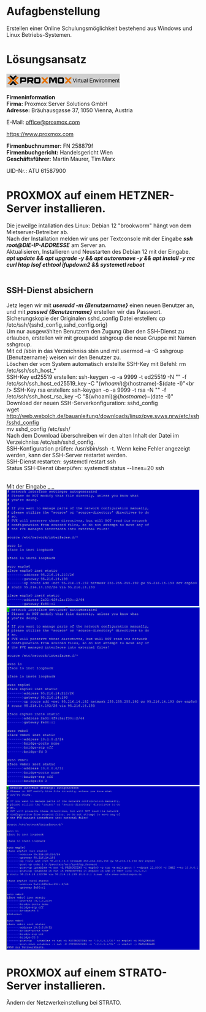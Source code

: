 # Aufagbenstellung
Erstellen einer  Online Schulungsmöglichkeit bestehend aus Windows und Linux Betriebs-Systemen.
# L&ouml;sungsansatz
![PROXMOX_VE](./1-INSTALLATION/grafics/pve_logo.png)

**Firmeninformation**<br> 
**Firma:** Proxmox Server Solutions GmbH<br> 
**Adresse:** Bräuhausgasse 37, 1050 Vienna, Austria<br> 

E-Mail: office@proxmox.com

https://www.proxmox.com

**Firmenbuchnummer:** FN 258879f<br> 
**Firmenbuchgericht:** Handelsgericht Wien<br>
**Geschäftsführer:** Martin Maurer, Tim Marx<br> 

UID-Nr.: ATU 61587900

# PROXMOX auf einem HETZNER-Server installieren.
Die jeweilge intallation des Linux: Debian 12 "brookworm" hängt von dem Mietserver-Betreiber ab.<br /> 
Nach der Installation melden wir uns per Textconsole mit der Eingabe **_ssh root@DIE-IP-ADDRESSE_** am Server an.<br /> 
Aktualisieren, Installieren und Neustarten des Debian 12 mit der Eingabe.<br />
**_apt update && apt upgrade -y && apt autoremove -y && apt install -y mc curl htop lsof ethtool ifupdown2 && systemctl reboot_**<br />
<br />
## SSH-Dienst absichern
Jetz legen wir mit **_useradd -m {Benutzername}_** einen neuen Benutzer an, und mit **_passwd {Benutzername}_** erstellen wir das Passwort.<br />
Sicherungskopie der Originalen sshd_config Datei erstellen: cp /etc/ssh/{sshd_config,sshd_config.orig}<br />
Um nur ausgewählten Benutzern den Zugung über den SSH-Dienst zu erlauben, erstellen wir mit groupadd sshgroup die neue Gruppe mit Namen sshgroup.<br />
Mit cd /sbin in das Verzeichniss sbin und mit usermod –a -G sshgroup {Benutzername} weisen wir den Benutzer zu.<br />
Löschen der vom System automatisch erstellte SSH-Key mit Befehl: rm /etc/ssh/ssh_host_*<br />
SSH-Key ed25519 erstellen: ssh-keygen -o -a 9999 -t ed25519 -N "" -f /etc/ssh/ssh_host_ed25519_key -C "$(whoami)@$(hostname)-$(date -I)"<br />
SSH-Key rsa erstellen: ssh-keygen -o -a 9999 -t rsa -N "" -f /etc/ssh/ssh_host_rsa_key -C "$(whoami)@$(hostname)-$(date -I)"<br />
Download der neuen SSH-Serverkonfiguration: sshd_config<br />
wget http://web.webolch.de/bauanleitung/downloads/linux/pve.svws.nrw/etc/ssh/sshd_config<br />
mv sshd_config /etc/ssh/<br />
Nach dem Download überschreiben wir den alten Inhalt der Datei im Verzeichniss /etc/ssh/sshd_config.<br />
SSH-Konfiguration prüfen: /usr/sbin/ssh -t. Wenn keine Fehler angezeigt werden, kann der SSH-Server restartet werden.<br />
SSH-Dienst restarten: systemctl restart ssh<br />
Status SSH-Dienst überpüfen: systemctl status --lines=20 ssh<br />
<br />


Mit der Eingabe **_ _** <br />
![interfaces_org](./grafics/interfaces_hetzner_org.png)<br>
![interfaces_vmbrs](./grafics/interfaces_hetzner_vmbrs.png)<br>
![interfaces_fertig](./grafics/interfaces_hetzner_fertig.png)<br>






# PROXMOX auf einem STRATO-Server installieren.
Ändern der Netzwerkeinstellung bei STRATO.<br />

<br />
<br />
<br />



